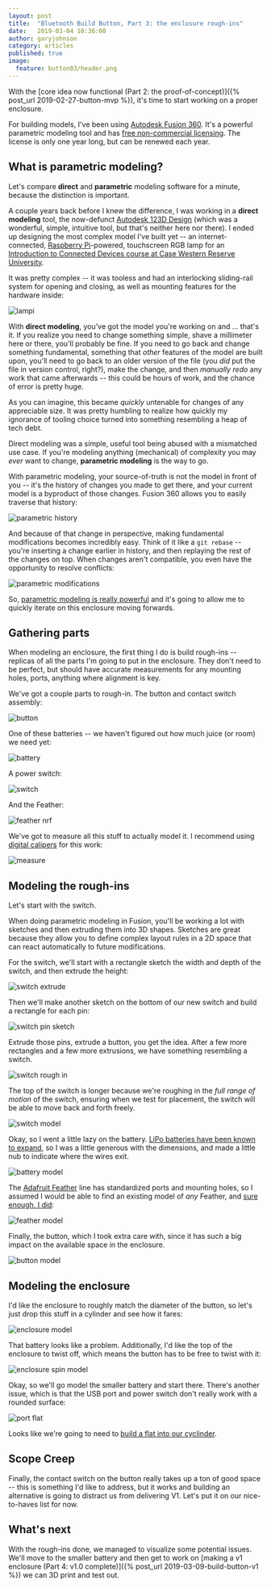 ```yaml
---
layout: post
title:  "Bluetooth Build Button, Part 3: the enclosure rough-ins"
date:   2019-03-04 10:36:00
author: garyjohnson
category: articles
published: true
image:
  feature: button03/header.png
---
```


With the [core idea now functional (Part 2: the proof-of-concept)]({% post_url 2019-02-27-button-mvp %}), it's time to start working on a proper enclosure.

For building models, I've been using [Autodesk Fusion 360](https://www.autodesk.com/products/fusion-360/overview). It's a powerful parametric modeling tool and has [free non-commercial licensing](https://www.autodesk.com/campaigns/fusion-360-for-hobbyists). The license is only one year long, but can be renewed each year.

## What is parametric modeling?

Let's compare **direct** and **parametric** modeling software for a minute, because the distinction is important. 

A couple years back before I knew the difference, I was working in a **direct modeling** tool, the now-defunct [Autodesk 123D Design](https://www.autodesk.com/solutions/123d-apps) (which was a wonderful, simple, intuitive tool, but that's neither here nor there). I ended up designing the most complex model I've built yet -- an internet-connected, [Raspberry Pi](https://www.raspberrypi.org)-powered, touchscreen RGB lamp for an [Introduction to Connected Devices course at Case Western Reserve University](http://bulletin.case.edu/course-descriptions/eecs/). 

It was pretty complex -- it was tooless and had an interlocking sliding-rail system for opening and closing, as well as mounting features for the hardware inside:

![lampi](/images/button03/lampi.gif)

With **direct modeling**, you've got the model you're working on and ... that's it. If you realize you need to change something simple, shave a millimeter here or there, you'll probably be fine. If you need to go back and change something fundamental, something that _other_ features of the model are built upon, you'll need to go back to an older version of the file (you _did_ put the file in version control, right?), make the change, and then _manually redo_ any work that came afterwards -- this could be hours of work, and the chance of error is pretty huge.

As you can imagine, this became _quickly_ untenable for changes of any appreciable size. It was pretty humbling to realize how quickly my ignorance of tooling choice turned into something resembling a heap of tech debt.

Direct modeling was a simple, useful tool being abused with a mismatched use case. If you're modeling anything (mechanical) of complexity you may _ever_ want to change, **parametric modeling** is the way to go. 

With parametric modeling, your source-of-truth is not the model in front of you -- it's the history of changes you made to get there, and your current model is a byproduct of those changes. Fusion 360 allows you to easily traverse that history:

![parametric history](/images/button03/parametric-history.gif)

And because of that change in perspective, making fundamental modifications becomes incredibly easy. Think of it like a `git rebase` -- you're inserting a change earlier in history, and then replaying the rest of the changes on top. When changes aren't compatible, you even have the opportunity to resolve conflicts:

![parametric modifications](/images/button03/parametric-modification.gif)

So, [parametric modeling is really powerful](https://www.youtube.com/watch?v=n-IsRIFzlHs) and it's going to allow me to quickly iterate on this enclosure moving forwards.

## Gathering parts

When modeling an enclosure, the first thing I do is build rough-ins -- replicas of all the parts I'm going to put in the enclosure. They don't need to be perfect, but should have accurate measurements for any mounting holes, ports, anything where alignment is key. 

We've got a couple parts to rough-in. The button and contact switch assembly:

![button](/images/button03/button.jpg)

One of these batteries -- we haven't figured out how much juice (or room) we need yet:

![battery](/images/button03/battery.jpg)

A power switch:

![switch](/images/button03/switch.jpg)

And the Feather:

![feather nrf](/images/button03/nrf.jpg)

We've got to measure all this stuff to actually model it. I recommend using [digital calipers](https://www.generaltools.com/6-in-steel-digital-caliper-1) for this work:

![measure](/images/button03/measure.jpg)

## Modeling the rough-ins

Let's start with the switch. 

When doing parametric modeling in Fusion, you'll be working a lot with sketches and then extruding them into 3D shapes. Sketches are great because they allow you to define complex layout rules in a 2D space that can react automatically to future modifications.

For the switch, we'll start with a rectangle sketch the width and depth of the switch, and then extrude the height:

![switch extrude](/images/button03/02-extrude.png)

Then we'll make another sketch on the bottom of our new switch and build a rectangle for each pin:

![switch pin sketch](/images/button03/04-pins-sketch.png)

Extrude those pins, extrude a button, you get the idea. After a few more rectangles and a few more extrusions, we have something resembling a switch.

![switch rough in](/images/button03/05-switch.png)

The top of the switch is longer because we're roughing in the _full range of motion_ of the switch, ensuring when we test for placement, the switch will be able to move back and forth freely.

![switch model](/images/button03/switch-model.jpg)

Okay, so I went a little lazy on the battery. [LiPo batteries have been known to expand](https://www.reddit.com/r/techsupportgore/comments/2g78tf/extreme_battery_expansion_on_an_iphone/), so I was a little generous with the dimensions, and made a little nub to indicate where the wires exit.

![battery model](/images/button03/battery-model.jpg)

The [Adafruit Feather](https://www.adafruit.com/feather) line has standardized ports and mounting holes, so I assumed I would be able to find an existing model of _any_ Feather, and [sure enough, I did](https://gallery.autodesk.com/fusion360/projects/adafruit-wiced-feather):

![feather model](/images/button03/feather-model.png)

Finally, the button, which I took extra care with, since it has such a big impact on the available space in the enclosure.

![button model](/images/button03/contact-block-lofted.png)

## Modeling the enclosure

I'd like the enclosure to roughly match the diameter of the button, so let's just drop this stuff in a cylinder and see how it fares:

![enclosure model](/images/button03/enclosure-rotate.gif)

That battery looks like a problem. Additionally, I'd like the top of the enclosure to twist off, which means the button has to be free to twist with it:

![enclosure spin model](/images/button03/enclosure-button-spin.gif)

Okay, so we'll go model the smaller battery and start there. There's another issue, which is that the USB port and power switch don't really work with a rounded surface:

![port flat](/images/button03/port-flat.gif)

Looks like we're going to need to [build a flat into our cyclinder](https://www.apple.com/mac-pro/).

## Scope Creep

Finally, the contact switch on the button really takes up a ton of good space -- this is something I'd like to address, but it works and building an alternative is going to distract us from delivering V1. Let's put it on our nice-to-haves list for now.

## What's next 

With the rough-ins done, we managed to visualize some potential issues. We'll move to the smaller battery and then get to work on [making a v1 enclosure (Part 4: v1.0 complete)]({% post_url 2019-03-09-build-button-v1 %}) we can 3D print and test out.
